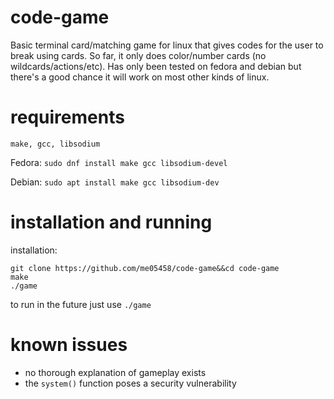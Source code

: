 # code-game
Basic terminal card/matching game for linux that gives codes for the user to break using cards.
So far, it only does color/number cards (no wildcards/actions/etc).
Has only been tested on fedora and debian but there's a good chance it will work on most other kinds of linux.

# requirements
`make, gcc, libsodium`

Fedora: `sudo dnf install make gcc libsodium-devel`

Debian: `sudo apt install make gcc libsodium-dev`

# installation and running
installation:
```
git clone https://github.com/me05458/code-game&&cd code-game
make
./game
```
to run in the future just use `./game`
# known issues
- no thorough explanation of gameplay exists
- the `system()` function poses a security vulnerability
